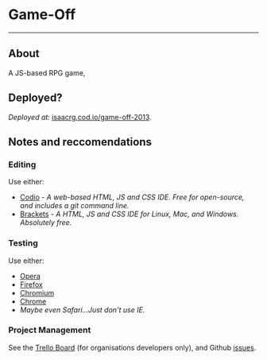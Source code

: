 # Game-Off
----------------
## About
A JS-based RPG game, 

## Deployed?
_Deployed at:_ [isaacrg.cod.io/game-off-2013](http://isaacrg.cod.io/game-off-2013 "Deployed at cod.io").

## Notes and reccomendations

### Editing
Use either:
 - [Codio](https://codio.com/) - _A web-based HTML, JS and CSS IDE. Free for open-source, and includes a git command line._
 - [Brackets](http://brackets.io) - _A HTML, JS and CSS IDE for Linux, Mac, and Windows. Absolutely free._

### Testing
Use either:
 - [Opera](http://opera.com)
 - [Firefox](http://www.mozilla.org/en-US/firefox/)
 - [Chromium](www.chromium.org/‎)
 - [Chrome](www.google.com/chrome‎)
 - _Maybe even Safari...Just don't use IE._

### Project Management
See the [Trello Board](https://trello.com/b/yhgtZSnd/sidescroller) (for organisations developers only), and Github [issues](https://github.com/arcTheta/game-off-2013/issues).
